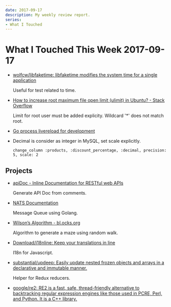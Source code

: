 ```yaml
---
date: 2017-09-17
description: My weekly review report.
series:
- What I Touched
---
```


# What I Touched This Week 2017-09-17


- [wolfcw/libfaketime: libfaketime modifies the system time for a single application](https://github.com/wolfcw/libfaketime)

    Useful for test related to time.

- [How to increase root maximum file open limit (ulimit) in Ubuntu? - Stack Overflow](https://stackoverflow.com/questions/21515463/how-to-increase-neo4js-maximum-file-open-limit-ulimit-in-ubuntu/24796466#24796466)

    Limit for root user must be added explicity. Wildcard '*' does not match root.

- [Go process livereload for development](https://gist.github.com/doitian/b171d8b1bdd461ec7e362f3b10916a73)

- Decimal is consider as integer in MySQL, set scale explicitly.

    ```
    change_column :products, :discount_percentage, :decimal, precision: 5, scale: 2
    ```

## Projects

- [apiDoc - Inline Documentation for RESTful web APIs](http://apidocjs.com/#demo)

    Generate API Doc from comments.

- [NATS Documentation](https://nats.io/documentation/)

    Message Queue using Golang.

- [Wilson’s Algorithm - bl.ocks.org](https://bl.ocks.org/mbostock/11357811)

    Algorithm to generate a maze using random walk.

- [Download/i18nline: Keep your translations in line](https://github.com/download/i18nline)

    I18n for Javascript.

- [substantial/updeep: Easily update nested frozen objects and arrays in a declarative and immutable manner.](https://github.com/substantial/updeep)

    Helper for Redux reducers.

- [google/re2: RE2 is a fast, safe, thread-friendly alternative to backtracking regular expression engines like those used in PCRE, Perl, and Python. It is a C++ library.](https://github.com/google/re2)
